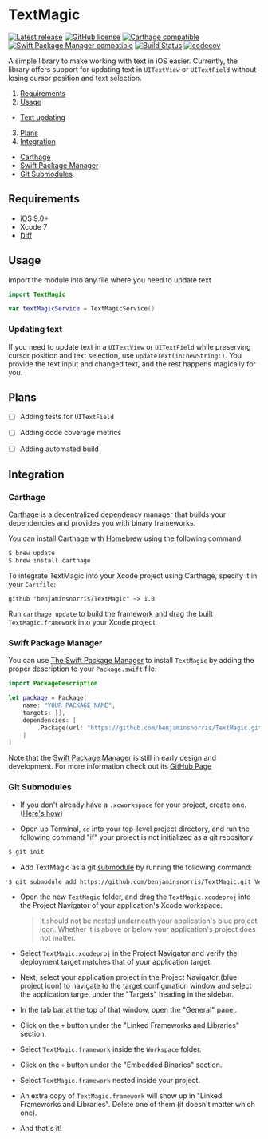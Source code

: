 # TextMagic
[![Latest release](http://img.shields.io/github/release/benjaminsnorris/TextMagic.svg)](https://github.com/benjaminsnorris/TextMagic/releases)
[![GitHub license](https://img.shields.io/github/license/benjaminsnorris/TextMagic.svg)](/LICENSE)
[![Carthage compatible](https://img.shields.io/badge/Carthage-compatible-brightgreen.svg)](https://github.com/Carthage/Carthage)
[![Swift Package Manager compatible](https://img.shields.io/badge/Swift_Package_Manager-compatible-brightgreen.svg)](https://swift.org/package-manager)
[![Build Status](https://img.shields.io/travis/benjaminsnorris/TextMagic.svg)](https://travis-ci.org/benjaminsnorris/TextMagic)
[![codecov](https://img.shields.io/codecov/c/github/benjaminsnorris/TextMagic.svg)](https://codecov.io/gh/benjaminsnorris/TextMagic)


A simple library to make working with text in iOS easier. Currently, the library offers support for updating text in `UITextView` or `UITextField` without losing cursor position and text selection.

1. [Requirements](#requirements)
2. [Usage](#usage)
  - [Text updating](#text-updating)
3. [Plans](#plans)
4. [Integration](#integration)
  - [Carthage](#carthage)
  - [Swift Package Manager](#swift-package-manager)
  - [Git Submodules](#git-submodules)


## Requirements
- iOS 9.0+
- Xcode 7
- [Diff](https://github.com/soffes/diff)


## Usage
Import the module into any file where you need to update text
```swift
import TextMagic

var textMagicService = TextMagicService()
```

### Updating text
If you need to update text in a `UITextView` or `UITextField` while preserving cursor position and text selection, use `updateText(in:newString:)`. You provide the text input and changed text, and the rest happens magically for you.


## Plans
- [ ] Adding tests for `UITextField`
- [ ] Adding code coverage metrics
- [ ] Adding automated build


## Integration
### Carthage

[Carthage](https://github.com/Carthage/Carthage) is a decentralized dependency manager that builds your dependencies and provides you with binary frameworks.

You can install Carthage with [Homebrew](http://brew.sh/) using the following command:

```bash
$ brew update
$ brew install carthage
```

To integrate TextMagic into your Xcode project using Carthage, specify it in your `Cartfile`:

```ogdl
github "benjaminsnorris/TextMagic" ~> 1.0
```

Run `carthage update` to build the framework and drag the built `TextMagic.framework` into your Xcode project.

### Swift Package Manager

You can use [The Swift Package Manager](https://swift.org/package-manager) to install `TextMagic` by adding the proper description to your `Package.swift` file:

```swift
import PackageDescription

let package = Package(
    name: "YOUR_PACKAGE_NAME",
    targets: [],
    dependencies: [
        .Package(url: "https://github.com/benjaminsnorris/TextMagic.git", majorVersion: 1)
    ]
)
```

Note that the [Swift Package Manager](https://swift.org/package-manager) is still in early design and development. For more information check out its [GitHub Page](https://github.com/apple/swift-package-manager)


### Git Submodules

- If you don't already have a `.xcworkspace` for your project, create one. ([Here's how](https://developer.apple.com/library/ios/recipes/xcode_help-structure_navigator/articles/Adding_an_Existing_Project_to_a_Workspace.html))

- Open up Terminal, `cd` into your top-level project directory, and run the following command "if" your project is not initialized as a git repository:

```bash
$ git init
```

- Add TextMagic as a git [submodule](http://git-scm.com/docs/git-submodule) by running the following command:

```bash
$ git submodule add https://github.com/benjaminsnorris/TextMagic.git Vendor/TextMagic
```

- Open the new `TextMagic` folder, and drag the `TextMagic.xcodeproj` into the Project Navigator of your application's Xcode workspace.

    > It should not be nested underneath your application's blue project icon. Whether it is above or below your application's project does not matter.

- Select `TextMagic.xcodeproj` in the Project Navigator and verify the deployment target matches that of your application target.
- Next, select your application project in the Project Navigator (blue project icon) to navigate to the target configuration window and select the application target under the "Targets" heading in the sidebar.
- In the tab bar at the top of that window, open the "General" panel.
- Click on the `+` button under the "Linked Frameworks and Libraries" section.
- Select `TextMagic.framework` inside the `Workspace` folder.
- Click on the `+` button under the "Embedded Binaries" section.
- Select `TextMagic.framework` nested inside your project.
- An extra copy of `TextMagic.framework` will show up in "Linked Frameworks and Libraries". Delete one of them (it doesn't matter which one).
- And that's it!
